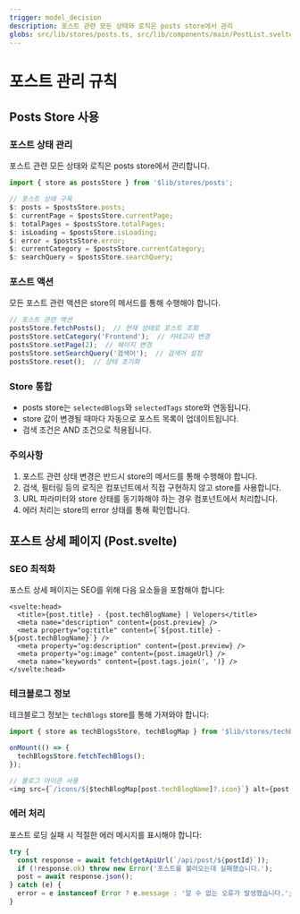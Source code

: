 ```yaml
---
trigger: model_decision
description: 포스트 관련 모든 상태와 로직은 posts store에서 관리
globs: src/lib/stores/posts.ts, src/lib/components/main/PostList.svelte, src/lib/components/main/PostCard.svelte
---
```

# 포스트 관리 규칙

## Posts Store 사용

### 포스트 상태 관리
포스트 관련 모든 상태와 로직은 posts store에서 관리합니다.

```typescript
import { store as postsStore } from '$lib/stores/posts';

// 포스트 상태 구독
$: posts = $postsStore.posts;
$: currentPage = $postsStore.currentPage;
$: totalPages = $postsStore.totalPages;
$: isLoading = $postsStore.isLoading;
$: error = $postsStore.error;
$: currentCategory = $postsStore.currentCategory;
$: searchQuery = $postsStore.searchQuery;
```

### 포스트 액션
모든 포스트 관련 액션은 store의 메서드를 통해 수행해야 합니다.

```typescript
// 포스트 관련 액션
postsStore.fetchPosts();  // 현재 상태로 포스트 조회
postsStore.setCategory('Frontend');  // 카테고리 변경
postsStore.setPage(2);  // 페이지 변경
postsStore.setSearchQuery('검색어');  // 검색어 설정
postsStore.reset();  // 상태 초기화
```

### Store 통합
- posts store는 `selectedBlogs`와 `selectedTags` store와 연동됩니다.
- store 값이 변경될 때마다 자동으로 포스트 목록이 업데이트됩니다.
- 검색 조건은 AND 조건으로 적용됩니다.

### 주의사항
1. 포스트 관련 상태 변경은 반드시 store의 메서드를 통해 수행해야 합니다.
2. 검색, 필터링 등의 로직은 컴포넌트에서 직접 구현하지 않고 store를 사용합니다.
3. URL 파라미터와 store 상태를 동기화해야 하는 경우 컴포넌트에서 처리합니다.
4. 에러 처리는 store의 error 상태를 통해 확인합니다.

## 포스트 상세 페이지 (Post.svelte)

### SEO 최적화
포스트 상세 페이지는 SEO를 위해 다음 요소들을 포함해야 합니다:

```svelte
<svelte:head>
  <title>{post.title} - {post.techBlogName} | Velopers</title>
  <meta name="description" content={post.preview} />
  <meta property="og:title" content={`${post.title} - ${post.techBlogName}`} />
  <meta property="og:description" content={post.preview} />
  <meta property="og:image" content={post.imageUrl} />
  <meta name="keywords" content={post.tags.join(', ')} />
</svelte:head>
```

### 테크블로그 정보
테크블로그 정보는 `techBlogs` store를 통해 가져와야 합니다:

```typescript
import { store as techBlogsStore, techBlogMap } from '$lib/stores/techBlogs';

onMount(() => {
  techBlogsStore.fetchTechBlogs();
});

// 블로그 아이콘 사용
<img src={`/icons/${$techBlogMap[post.techBlogName]?.icon}`} alt={post.techBlogName} />
```

### 에러 처리
포스트 로딩 실패 시 적절한 에러 메시지를 표시해야 합니다:

```typescript
try {
  const response = await fetch(getApiUrl(`/api/post/${postId}`));
  if (!response.ok) throw new Error('포스트를 불러오는데 실패했습니다.');
  post = await response.json();
} catch (e) {
  error = e instanceof Error ? e.message : '알 수 없는 오류가 발생했습니다.';
}
```
